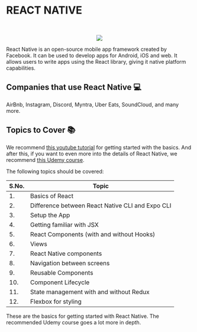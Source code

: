 # REACT NATIVE
<br>
<p align="center"><img src="https://cloud.netlifyusercontent.com/assets/344dbf88-fdf9-42bb-adb4-46f01eedd629/1accc284-5885-44b9-8538-126c8097c468/reactive-native-preview-opt.png">
<br>

React Native is an open-source mobile app framework created by Facebook. It can be used to develop apps for Android, iOS and web. It allows users to write apps using the React library, giving it native platform capabilities.

## Companies that use React Native :computer:
AirBnb, Instagram, Discord, Myntra, Uber Eats, SoundCloud, and many more.

## Topics to Cover :books:

We recommend [this youtube tutorial](https://www.youtube.com/watch?v=qSRrxpdMpVc) for getting started with the basics. And after this, if you want to even more into the details of React Native, we recommend [this Udemy course](https://www.udemy.com/course/the-complete-react-native-and-redux-course/).

The following topics should be covered: 

|S.No.|Topic|
|----|-----|
|1.|Basics of React|
|2.|Difference between React Native CLI and Expo CLI|
|3.|Setup the App|
|4.|Getting familiar with JSX|
|5.|React Components (with and without Hooks)|
|6.|Views|
|7.|React Native components|
|8.|Navigation between screens|
|9.|Reusable Components|
|10.|Component Lifecycle|
|11.|State management with and without Redux|
|12.|Flexbox for styling|

These are the basics for getting started with React Native. The recommended Udemy course goes a lot more in depth.




